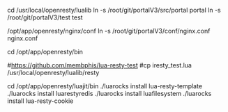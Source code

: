 cd /usr/local/openresty/lualib
ln -s /root/git/portalV3/src/portal portal
ln -s /root/git/portalV3/test test

/opt/app/openresty/nginx/conf
ln -s /root/git/portalV3/conf/nginx.conf nginx.conf 


cd /opt/app/openresty/bin

#https://github.com/membphis/lua-resty-test
#cp iresty_test.lua  /usr/local/openresty/lualib/resty

cd /opt/app/openresty/luajit/bin
./luarocks install lua-resty-template
./luarocks install luarestyredis
./luarocks install luafilesystem
./luarocks install lua-resty-cookie

 



